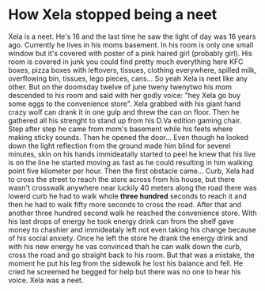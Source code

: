 # How Xela stopped being a neet
Xela is a neet. He's 16 and the last time he saw the light of day was 16 years ago. Currently he lives in his moms basement. In his room is only one small window but it's covered with poster of a pink haired girl (probably girl). His room is covered in junk you could find pretty much everything here KFC boxes, pizza boxes with leftovers, tissues, clothing everywhere, spilled milk, overflowing bin, tissues, lego pieces, cans... So yeah Xela is neet like any other. But on the doomsday twelve of june tweny twenytwo his mom descended to his room and said with her godly voice: "hey Xela go buy some eggs to the convenience store". Xela grabbed with his giant hand crazy wolf can drank it in one gulp and threw the can on floor. Then he gathered all his strenght to stand up from his D.Va edition gaming chair. Step after step he came from mom's basement while his feets where making sticky sounds. Then he opened the door... Even though he looked down the light reflection from the ground made him blind for severel minutes, skin on his hands immideatally started to peel he knew that his live is on the line he started moving as fast as he could resulting in him walking point five kilometer per hour. Then the first obstacle came... Curb, Xela had to cross the street to reach the store across from his house, but there wasn't crosswalk anywhere near luckily 40 meters along the road there was lowerd curb he had to walk whole **three hundred** seconds to reach it and then he had to walk fifty more seconds to cross the road. After that and another three hundred second walk he reached the convenience store. With his last drops of energy he took energy drink can from the shelf gave money to chashier and immideataly left not even taking his change because of his social anxiety. Once he left the store he drank the energy drink and with his new energy he vas convinced thah he can walk down the curb, cross the road and go straight back to his room. But that was a mistake, the moment he put his leg from the sidewolk he lost his balance and fell. He cried he screemed he begged for help but there was no one to hear his voice. Xela was a neet.